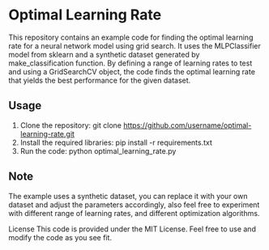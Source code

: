 # Optimal Learning Rate

This repository contains an example code for finding the optimal learning rate for a neural network model using grid search. It uses the MLPClassifier model from sklearn and a synthetic dataset generated by make_classification function. By defining a range of learning rates to test and using a GridSearchCV object, the code finds the optimal learning rate that yields the best performance for the given dataset.

## Usage

1. Clone the repository: git clone https://github.com/username/optimal-learning-rate.git
2. Install the required libraries: pip install -r requirements.txt
3. Run the code: python optimal_learning_rate.py

## Note
The example uses a synthetic dataset, you can replace it with your own dataset and adjust the parameters accordingly, also feel free to experiment with different range of learning rates, and different optimization algorithms.

License
This code is provided under the MIT License. Feel free to use and modify the code as you see fit.

